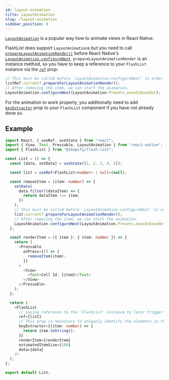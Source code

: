 ```yaml
---
id: layout-animation
title: LayoutAnimation
slug: /layout-animation
sidebar_position: 0
---
```


[`LayoutAnimation`](https://reactnative.dev/docs/layoutanimation) is a popular way how to animate views in React Native.

FlashList does support `LayoutAnimation`s but you need to call [`prepareLayoutAnimationRender()`](/usage#prepareforlayoutanimationrender) before React Native's [`LayoutAnimation.configureNext`](https://reactnative.dev/docs/layoutanimation#configurenext). `prepareLayoutAnimationRender` is an instance method, so you have to keep a reference to your `FlashList` instance via the [`ref`](https://reactjs.org/docs/refs-and-the-dom.html) prop:

```ts
// This must be called before `LayoutAnimation.configureNext` in order for the animation to run properly.
listRef.current?.prepareForLayoutAnimationRender();
// After removing the item, we can start the animation.
LayoutAnimation.configureNext(LayoutAnimation.Presets.easeInEaseOut);
```

For the animation to work properly, you additionally need to add [`keyExtractor`](/usage#keyextractor) prop to your `FlashList` component if you have not already done so.

## Example

```ts
import React, { useRef, useState } from "react";
import { View, Text, Pressable, LayoutAnimation } from "react-native";
import { FlashList } from "@shopify/flash-list";

const List = () => {
  const [data, setData] = useState([1, 2, 3, 4, 5]);

  const list = useRef<FlashList<number> | null>(null);

  const removeItem = (item: number) => {
    setData(
      data.filter((dataItem) => {
        return dataItem !== item;
      })
    );
    // This must be called before `LayoutAnimation.configureNext` in order for the animation to run properly.
    list.current?.prepareForLayoutAnimationRender();
    // After removing the item, we can start the animation.
    LayoutAnimation.configureNext(LayoutAnimation.Presets.easeInEaseOut);
  };

  const renderItem = ({ item }: { item: number }) => {
    return (
      <Pressable
        onPress={() => {
          removeItem(item);
        }}
      >
        <View>
          <Text>Cell Id: {item}</Text>
        </View>
      </Pressable>
    );
  };

  return (
    <FlashList
      // Saving reference to the `FlashList` instance to later trigger `prepareForLayoutAnimationRender` method.
      ref={list}
      // This prop is necessary to uniquely identify the elements in the list.
      keyExtractor={(item: number) => {
        return item.toString();
      }}
      renderItem={renderItem}
      estimatedItemSize={100}
      data={data}
    />
  );
};

export default List;
```
